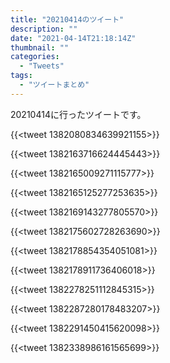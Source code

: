```yaml
---
title: "20210414のツイート"
description: ""
date: "2021-04-14T21:18:14Z"
thumbnail: ""
categories:
  - "Tweets"
tags:
  - "ツイートまとめ"
---
```

20210414に行ったツイートです。
<!--more-->
{{<tweet 1382080834639921155>}}

{{<tweet 1382163716624445443>}}

{{<tweet 1382165009271115777>}}

{{<tweet 1382165125277253635>}}

{{<tweet 1382169143277805570>}}

{{<tweet 1382175602728263690>}}

{{<tweet 1382178854354051081>}}

{{<tweet 1382178911736406018>}}

{{<tweet 1382278251112845315>}}

{{<tweet 1382287280178483207>}}

{{<tweet 1382291450415620098>}}

{{<tweet 1382338986161565699>}}

